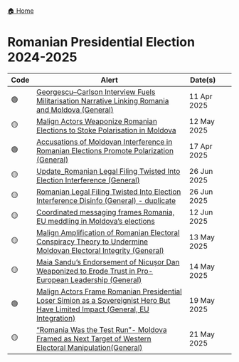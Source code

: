 <a href="{{ '/' | relative_url }}" class="home-button">🏠 Home</a>

# Romanian Presidential Election 2024-2025

| Code | Alert | Date(s)&nbsp;&nbsp;&nbsp;&nbsp;&nbsp;&nbsp; |
|---|---------------|---------|
| 🟢 |[ Georgescu–Carlson Interview Fuels Militarisation Narrative Linking Romania and Moldova (General)](https://drive.google.com/file/d/1AJV_qgbbk1ZWuAs27_i1VpoKWwNn--rG/view?usp=drivesdk) | 11 Apr 2025 |  
| 🟡 |[ Malign Actors Weaponize Romanian Elections to Stoke Polarisation in Moldova](https://drive.google.com/file/d/1uLZqy8FjiZeAT1MoAVRV3u7I_cG2aY5a/view?usp=drivesdk) | 12 May 2025 |  
| 🟢 |[Accusations of Moldovan Interference in Romanian Elections Promote Polarization (General)](https://drive.google.com/file/d/1LOAqIu_V2KEnulVA9px6cexrVlS8VP6j/view?usp=drivesdk) | 17 Apr 2025 |  
| 🟡 |[Update_Romanian Legal Filing Twisted Into Election Interference (General)](https://drive.google.com/file/d/1Ixe17yGK_3HeXnRWuT08T9t3db6DePaE/view?usp=drivesdk) | 26 Jun 2025 |  
| 🟡 |[Romanian Legal Filing Twisted Into Election Interference Disinfo (General)  - duplicate](https://drive.google.com/file/d/1E26DQhdGcrpMpd2JmSV6T0YYDVDPcNpH/view?usp=drivesdk) | 26 Jun 2025 |  
| 🟡 |[ Coordinated messaging frames Romania, EU meddling in Moldova’s elections](https://drive.google.com/file/d/1ZvMAnXezZCylZY2TOjur2Efx1UFDnpDV/view?usp=drivesdk) | 12 Jun 2025 |  
| 🟡 |[Malign Amplification of Romanian Electoral Conspiracy Theory to Undermine Moldovan Electoral Integrity (General)](https://drive.google.com/file/d/1YPo4B7-4PhjOEsAKBfH4fsMLAmejtSOk/view?usp=drivesdk) | 13 May 2025 |  
| 🟡 |[ Maia Sandu’s Endorsement of Nicușor Dan Weaponized to Erode Trust in Pro-European Leadership (General)](https://drive.google.com/file/d/1iOEhKP8Gu3VB99NfjojACJlZ01aCdFFz/view?usp=drivesdk) | 14 May 2025 |  
| 🟢 |[ Malign Actors Frame Romanian Presidential Loser Simion as a Sovereignist Hero But Have Limited Impact (General, EU Integration)](https://drive.google.com/file/d/18tUmR6P8JMkXfUIt8ni_5caEKvdYsu0B/view?usp=drivesdk) | 19 May 2025 |  
| 🟡 |[ “Romania Was the Test Run”- Moldova Framed as Next Target of Western Electoral Manipulation(General)](https://drive.google.com/file/d/1tEeWc3UP0tcbZZHHwzXhrfEZdMBPf33T/view?usp=drivesdk) | 21 May 2025 |  
